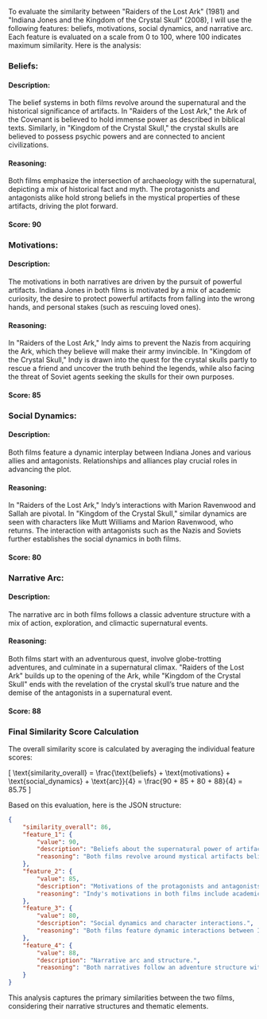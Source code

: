 To evaluate the similarity between "Raiders of the Lost Ark" (1981) and "Indiana Jones and the Kingdom of the Crystal Skull" (2008), I will use the following features: beliefs, motivations, social dynamics, and narrative arc. Each feature is evaluated on a scale from 0 to 100, where 100 indicates maximum similarity. Here is the analysis:

### Beliefs:
#### Description:
The belief systems in both films revolve around the supernatural and the historical significance of artifacts. In "Raiders of the Lost Ark," the Ark of the Covenant is believed to hold immense power as described in biblical texts. Similarly, in "Kingdom of the Crystal Skull," the crystal skulls are believed to possess psychic powers and are connected to ancient civilizations.
#### Reasoning:
Both films emphasize the intersection of archaeology with the supernatural, depicting a mix of historical fact and myth. The protagonists and antagonists alike hold strong beliefs in the mystical properties of these artifacts, driving the plot forward.
#### Score: 90

### Motivations:
#### Description:
The motivations in both narratives are driven by the pursuit of powerful artifacts. Indiana Jones in both films is motivated by a mix of academic curiosity, the desire to protect powerful artifacts from falling into the wrong hands, and personal stakes (such as rescuing loved ones).
#### Reasoning:
In "Raiders of the Lost Ark," Indy aims to prevent the Nazis from acquiring the Ark, which they believe will make their army invincible. In "Kingdom of the Crystal Skull," Indy is drawn into the quest for the crystal skulls partly to rescue a friend and uncover the truth behind the legends, while also facing the threat of Soviet agents seeking the skulls for their own purposes.
#### Score: 85

### Social Dynamics:
#### Description:
Both films feature a dynamic interplay between Indiana Jones and various allies and antagonists. Relationships and alliances play crucial roles in advancing the plot.
#### Reasoning:
In "Raiders of the Lost Ark," Indy’s interactions with Marion Ravenwood and Sallah are pivotal. In "Kingdom of the Crystal Skull," similar dynamics are seen with characters like Mutt Williams and Marion Ravenwood, who returns. The interaction with antagonists such as the Nazis and Soviets further establishes the social dynamics in both films.
#### Score: 80

### Narrative Arc:
#### Description:
The narrative arc in both films follows a classic adventure structure with a mix of action, exploration, and climactic supernatural events.
#### Reasoning:
Both films start with an adventurous quest, involve globe-trotting adventures, and culminate in a supernatural climax. "Raiders of the Lost Ark" builds up to the opening of the Ark, while "Kingdom of the Crystal Skull" ends with the revelation of the crystal skull’s true nature and the demise of the antagonists in a supernatural event.
#### Score: 88

### Final Similarity Score Calculation
The overall similarity score is calculated by averaging the individual feature scores:

\[
\text{similarity\_overall} = \frac{\text{beliefs} + \text{motivations} + \text{social\_dynamics} + \text{arc}}{4} = \frac{90 + 85 + 80 + 88}{4} = 85.75
\]

Based on this evaluation, here is the JSON structure:

```json
{
    "similarity_overall": 86,
    "feature_1": {
        "value": 90,
        "description": "Beliefs about the supernatural power of artifacts.",
        "reasoning": "Both films revolve around mystical artifacts believed to hold immense power, driving the characters' actions."
    },
    "feature_2": {
        "value": 85,
        "description": "Motivations of the protagonists and antagonists.",
        "reasoning": "Indy's motivations in both films include academic curiosity, protection of artifacts, and personal stakes, while antagonists seek the artifacts for their power."
    },
    "feature_3": {
        "value": 80,
        "description": "Social dynamics and character interactions.",
        "reasoning": "Both films feature dynamic interactions between Indy and his allies, as well as confrontations with the antagonists, contributing to the narrative progression."
    },
    "feature_4": {
        "value": 88,
        "description": "Narrative arc and structure.",
        "reasoning": "Both narratives follow an adventure structure with exploration, action, and supernatural climaxes, leading to similar storytelling styles."
    }
}
```

This analysis captures the primary similarities between the two films, considering their narrative structures and thematic elements.
